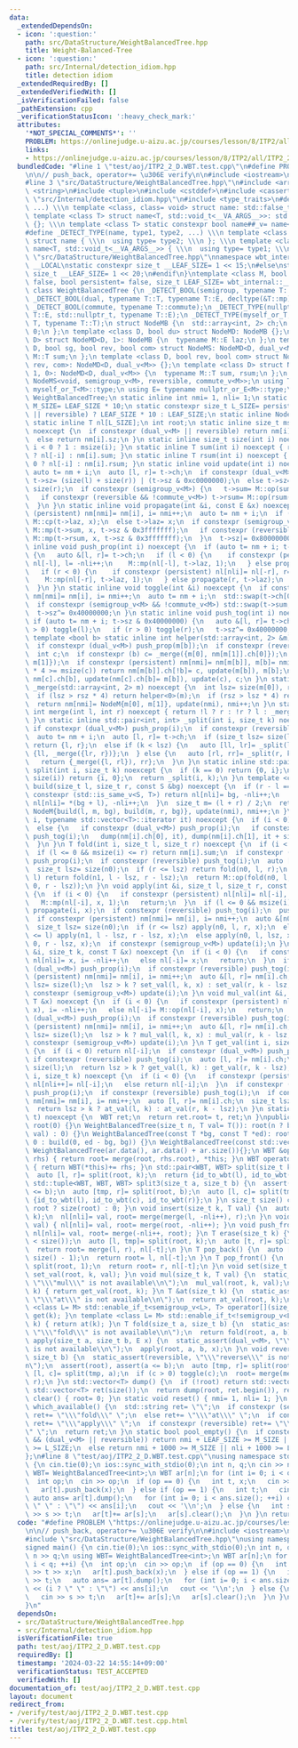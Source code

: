 ```yaml
---
data:
  _extendedDependsOn:
  - icon: ':question:'
    path: src/DataStructure/WeightBalancedTree.hpp
    title: Weight-Balanced-Tree
  - icon: ':question:'
    path: src/Internal/detection_idiom.hpp
    title: detection idiom
  _extendedRequiredBy: []
  _extendedVerifiedWith: []
  _isVerificationFailed: false
  _pathExtension: cpp
  _verificationStatusIcon: ':heavy_check_mark:'
  attributes:
    '*NOT_SPECIAL_COMMENTS*': ''
    PROBLEM: https://onlinejudge.u-aizu.ac.jp/courses/lesson/8/ITP2/all/ITP2_2_D
    links:
    - https://onlinejudge.u-aizu.ac.jp/courses/lesson/8/ITP2/all/ITP2_2_D
  bundledCode: "#line 1 \"test/aoj/ITP2_2_D.WBT.test.cpp\"\n#define PROBLEM \"https://onlinejudge.u-aizu.ac.jp/courses/lesson/8/ITP2/all/ITP2_2_D\"\
    \n\n// push_back, operator+= \u306E verify\n\n#include <iostream>\n#include <vector>\n\
    #line 3 \"src/DataStructure/WeightBalancedTree.hpp\"\n#include <array>\n#include\
    \ <string>\n#include <tuple>\n#include <cstddef>\n#include <cassert>\n#line 2\
    \ \"src/Internal/detection_idiom.hpp\"\n#include <type_traits>\n#define _DETECT_BOOL(name,\
    \ ...) \\\n template <class, class= void> struct name: std::false_type {}; \\\n\
    \ template <class T> struct name<T, std::void_t<__VA_ARGS__>>: std::true_type\
    \ {}; \\\n template <class T> static constexpr bool name##_v= name<T>::value\n\
    #define _DETECT_TYPE(name, type1, type2, ...) \\\n template <class T, class= void>\
    \ struct name { \\\n  using type= type2; \\\n }; \\\n template <class T> struct\
    \ name<T, std::void_t<__VA_ARGS__>> { \\\n  using type= type1; \\\n }\n#line 9\
    \ \"src/DataStructure/WeightBalancedTree.hpp\"\nnamespace wbt_internal {\n#ifdef\
    \ __LOCAL\nstatic constexpr size_t __LEAF_SIZE= 1 << 15;\n#else\nstatic constexpr\
    \ size_t __LEAF_SIZE= 1 << 20;\n#endif\n}\ntemplate <class M, bool reversible=\
    \ false, bool persistent= false, size_t LEAF_SIZE= wbt_internal::__LEAF_SIZE>\
    \ class WeightBalancedTree {\n _DETECT_BOOL(semigroup, typename T::T, decltype(&T::op));\n\
    \ _DETECT_BOOL(dual, typename T::T, typename T::E, decltype(&T::mp), decltype(&T::cp));\n\
    \ _DETECT_BOOL(commute, typename T::commute);\n _DETECT_TYPE(nullptr_or_E, typename\
    \ T::E, std::nullptr_t, typename T::E);\n _DETECT_TYPE(myself_or_T, typename T::T,\
    \ T, typename T::T);\n struct NodeMB {\n  std::array<int, 2> ch;\n  size_t sz=\
    \ 0;\n };\n template <class D, bool du> struct NodeMD: NodeMB {};\n template <class\
    \ D> struct NodeMD<D, 1>: NodeMB {\n  typename M::E laz;\n };\n template <class\
    \ D, bool sg, bool rev, bool com> struct NodeMS: NodeMD<D, dual_v<M>> {\n  typename\
    \ M::T sum;\n };\n template <class D, bool rev, bool com> struct NodeMS<D, 0,\
    \ rev, com>: NodeMD<D, dual_v<M>> {};\n template <class D> struct NodeMS<D, 1,\
    \ 1, 0>: NodeMD<D, dual_v<M>> {\n  typename M::T sum, rsum;\n };\n using NodeM=\
    \ NodeMS<void, semigroup_v<M>, reversible, commute_v<M>>;\n using T= typename\
    \ myself_or_T<M>::type;\n using E= typename nullptr_or_E<M>::type;\n using WBT=\
    \ WeightBalancedTree;\n static inline int nmi= 1, nli= 1;\n static constexpr size_t\
    \ M_SIZE= LEAF_SIZE * 10;\n static constexpr size_t L_SIZE= persistent && (dual_v<M>\
    \ || reversible) ? LEAF_SIZE * 10 : LEAF_SIZE;\n static inline NodeM nm[M_SIZE];\n\
    \ static inline T nl[L_SIZE];\n int root;\n static inline size_t msize(int i)\
    \ noexcept {\n  if constexpr (dual_v<M> || reversible) return nm[i].sz & 0x3fffffff;\n\
    \  else return nm[i].sz;\n }\n static inline size_t size(int i) noexcept { return\
    \ i < 0 ? 1 : msize(i); }\n static inline T sum(int i) noexcept { return i < 0\
    \ ? nl[-i] : nm[i].sum; }\n static inline T rsum(int i) noexcept { return i <\
    \ 0 ? nl[-i] : nm[i].rsum; }\n static inline void update(int i) noexcept {\n \
    \ auto t= nm + i;\n  auto [l, r]= t->ch;\n  if constexpr (dual_v<M> || reversible)\
    \ t->sz= (size(l) + size(r)) | (t->sz & 0xc0000000);\n  else t->sz= size(l) +\
    \ size(r);\n  if constexpr (semigroup_v<M>) {\n   t->sum= M::op(sum(l), sum(r));\n\
    \   if constexpr (reversible && !commute_v<M>) t->rsum= M::op(rsum(r), rsum(l));\n\
    \  }\n }\n static inline void propagate(int &i, const E &x) noexcept {\n  if constexpr\
    \ (persistent) nm[nmi]= nm[i], i= nmi++;\n  auto t= nm + i;\n  if (t->sz >> 31)\
    \ M::cp(t->laz, x);\n  else t->laz= x;\n  if constexpr (semigroup_v<M>) {\n  \
    \ M::mp(t->sum, x, t->sz & 0x3fffffff);\n   if constexpr (reversible && !commute_v<M>)\
    \ M::mp(t->rsum, x, t->sz & 0x3fffffff);\n  }\n  t->sz|= 0x80000000;\n }\n static\
    \ inline void push_prop(int i) noexcept {\n  if (auto t= nm + i; t->sz >> 31)\
    \ {\n   auto &[l, r]= t->ch;\n   if (l < 0) {\n    if constexpr (persistent) nl[nli]=\
    \ nl[-l], l= -nli++;\n    M::mp(nl[-l], t->laz, 1);\n   } else propagate(l, t->laz);\n\
    \   if (r < 0) {\n    if constexpr (persistent) nl[nli]= nl[-r], r= -nli++;\n\
    \    M::mp(nl[-r], t->laz, 1);\n   } else propagate(r, t->laz);\n   t->sz^= 0x80000000;\n\
    \  }\n }\n static inline void toggle(int &i) noexcept {\n  if constexpr (persistent)\
    \ nm[nmi]= nm[i], i= nmi++;\n  auto t= nm + i;\n  std::swap(t->ch[0], t->ch[1]);\n\
    \  if constexpr (semigroup_v<M> && !commute_v<M>) std::swap(t->sum, t->rsum);\n\
    \  t->sz^= 0x40000000;\n }\n static inline void push_tog(int i) noexcept {\n \
    \ if (auto t= nm + i; t->sz & 0x40000000) {\n   auto &[l, r]= t->ch;\n   if (l\
    \ > 0) toggle(l);\n   if (r > 0) toggle(r);\n   t->sz^= 0x40000000;\n  }\n }\n\
    \ template <bool b> static inline int helper(std::array<int, 2> &m) noexcept {\n\
    \  if constexpr (dual_v<M>) push_prop(m[b]);\n  if constexpr (reversible) push_tog(m[b]);\n\
    \  int c;\n  if constexpr (b) c= _merge({m[0], nm[m[1]].ch[0]});\n  else c= _merge({nm[m[0]].ch[1],\
    \ m[1]});\n  if constexpr (persistent) nm[nmi]= nm[m[b]], m[b]= nmi++;\n  if (size(nm[m[b]].ch[b])\
    \ * 4 >= msize(c)) return nm[m[b]].ch[!b]= c, update(m[b]), m[b];\n  return nm[m[b]].ch[!b]=\
    \ nm[c].ch[b], update(nm[c].ch[b]= m[b]), update(c), c;\n }\n static inline int\
    \ _merge(std::array<int, 2> m) noexcept {\n  int lsz= size(m[0]), rsz= size(m[1]);\n\
    \  if (lsz > rsz * 4) return helper<0>(m);\n  if (rsz > lsz * 4) return helper<1>(m);\n\
    \  return nm[nmi]= NodeM{m[0], m[1]}, update(nmi), nmi++;\n }\n static inline\
    \ int merge(int l, int r) noexcept { return !l ? r : !r ? l : _merge({l, r});\
    \ }\n static inline std::pair<int, int> _split(int i, size_t k) noexcept {\n \
    \ if constexpr (dual_v<M>) push_prop(i);\n  if constexpr (reversible) push_tog(i);\n\
    \  auto t= nm + i;\n  auto [l, r]= t->ch;\n  if (size_t lsz= size(l); k == lsz)\
    \ return {l, r};\n  else if (k < lsz) {\n   auto [ll, lr]= _split(l, k);\n   return\
    \ {ll, _merge({lr, r})};\n  } else {\n   auto [rl, rr]= _split(r, k - lsz);\n\
    \   return {_merge({l, rl}), rr};\n  }\n }\n static inline std::pair<int, int>\
    \ split(int i, size_t k) noexcept {\n  if (k == 0) return {0, i};\n  if (k >=\
    \ size(i)) return {i, 0};\n  return _split(i, k);\n }\n template <class S> int\
    \ build(size_t l, size_t r, const S &bg) noexcept {\n  if (r - l == 1) {\n   if\
    \ constexpr (std::is_same_v<S, T>) return nl[nli]= bg, -nli++;\n   else return\
    \ nl[nli]= *(bg + l), -nli++;\n  }\n  size_t m= (l + r) / 2;\n  return nm[nmi]=\
    \ NodeM{build(l, m, bg), build(m, r, bg)}, update(nmi), nmi++;\n }\n void dump(int\
    \ i, typename std::vector<T>::iterator it) noexcept {\n  if (i < 0) *it= nl[-i];\n\
    \  else {\n   if constexpr (dual_v<M>) push_prop(i);\n   if constexpr (reversible)\
    \ push_tog(i);\n   dump(nm[i].ch[0], it), dump(nm[i].ch[1], it + size(nm[i].ch[0]));\n\
    \  }\n }\n T fold(int i, size_t l, size_t r) noexcept {\n  if (i < 0) return nl[-i];\n\
    \  if (l <= 0 && msize(i) <= r) return nm[i].sum;\n  if constexpr (dual_v<M>)\
    \ push_prop(i);\n  if constexpr (reversible) push_tog(i);\n  auto [n0, n1]= nm[i].ch;\n\
    \  size_t lsz= size(n0);\n  if (r <= lsz) return fold(n0, l, r);\n  if (lsz <=\
    \ l) return fold(n1, l - lsz, r - lsz);\n  return M::op(fold(n0, l, lsz), fold(n1,\
    \ 0, r - lsz));\n }\n void apply(int &i, size_t l, size_t r, const E &x) noexcept\
    \ {\n  if (i < 0) {\n   if constexpr (persistent) nl[nli]= nl[-i], i= -nli++;\n\
    \   M::mp(nl[-i], x, 1);\n   return;\n  }\n  if (l <= 0 && msize(i) <= r) return\
    \ propagate(i, x);\n  if constexpr (reversible) push_tog(i);\n  push_prop(i);\n\
    \  if constexpr (persistent) nm[nmi]= nm[i], i= nmi++;\n  auto &[n0, n1]= nm[i].ch;\n\
    \  size_t lsz= size(n0);\n  if (r <= lsz) apply(n0, l, r, x);\n  else if (lsz\
    \ <= l) apply(n1, l - lsz, r - lsz, x);\n  else apply(n0, l, lsz, x), apply(n1,\
    \ 0, r - lsz, x);\n  if constexpr (semigroup_v<M>) update(i);\n }\n void set_val(int\
    \ &i, size_t k, const T &x) noexcept {\n  if (i < 0) {\n   if constexpr (persistent)\
    \ nl[nli]= x, i= -nli++;\n   else nl[-i]= x;\n   return;\n  }\n  if constexpr\
    \ (dual_v<M>) push_prop(i);\n  if constexpr (reversible) push_tog(i);\n  if constexpr\
    \ (persistent) nm[nmi]= nm[i], i= nmi++;\n  auto &[l, r]= nm[i].ch;\n  size_t\
    \ lsz= size(l);\n  lsz > k ? set_val(l, k, x) : set_val(r, k - lsz, x);\n  if\
    \ constexpr (semigroup_v<M>) update(i);\n }\n void mul_val(int &i, size_t k, const\
    \ T &x) noexcept {\n  if (i < 0) {\n   if constexpr (persistent) nl[nli]= M::op(nl[-i],\
    \ x), i= -nli++;\n   else nl[-i]= M::op(nl[-i], x);\n   return;\n  }\n  if constexpr\
    \ (dual_v<M>) push_prop(i);\n  if constexpr (reversible) push_tog(i);\n  if constexpr\
    \ (persistent) nm[nmi]= nm[i], i= nmi++;\n  auto &[l, r]= nm[i].ch;\n  size_t\
    \ lsz= size(l);\n  lsz > k ? mul_val(l, k, x) : mul_val(r, k - lsz, x);\n  if\
    \ constexpr (semigroup_v<M>) update(i);\n }\n T get_val(int i, size_t k) noexcept\
    \ {\n  if (i < 0) return nl[-i];\n  if constexpr (dual_v<M>) push_prop(i);\n \
    \ if constexpr (reversible) push_tog(i);\n  auto [l, r]= nm[i].ch;\n  size_t lsz=\
    \ size(l);\n  return lsz > k ? get_val(l, k) : get_val(r, k - lsz);\n }\n T &at_val(int\
    \ i, size_t k) noexcept {\n  if (i < 0) {\n   if constexpr (persistent) return\
    \ nl[nli++]= nl[-i];\n   else return nl[-i];\n  }\n  if constexpr (dual_v<M>)\
    \ push_prop(i);\n  if constexpr (reversible) push_tog(i);\n  if constexpr (persistent)\
    \ nm[nmi]= nm[i], i= nmi++;\n  auto [l, r]= nm[i].ch;\n  size_t lsz= size(l);\n\
    \  return lsz > k ? at_val(l, k) : at_val(r, k - lsz);\n }\n static WBT id_to_wbt(int\
    \ t) noexcept {\n  WBT ret;\n  return ret.root= t, ret;\n }\npublic:\n WeightBalancedTree():\
    \ root(0) {}\n WeightBalancedTree(size_t n, T val= T()): root(n ? build(0, n,\
    \ val) : 0) {}\n WeightBalancedTree(const T *bg, const T *ed): root(bg == ed ?\
    \ 0 : build(0, ed - bg, bg)) {}\n WeightBalancedTree(const std::vector<T> &ar):\
    \ WeightBalancedTree(ar.data(), ar.data() + ar.size()){};\n WBT &operator+=(WBT\
    \ rhs) { return root= merge(root, rhs.root), *this; }\n WBT operator+(WBT rhs)\
    \ { return WBT(*this)+= rhs; }\n std::pair<WBT, WBT> split(size_t k) {\n  assert(root);\n\
    \  auto [l, r]= split(root, k);\n  return {id_to_wbt(l), id_to_wbt(r)};\n }\n\
    \ std::tuple<WBT, WBT, WBT> split3(size_t a, size_t b) {\n  assert(root), assert(a\
    \ <= b);\n  auto [tmp, r]= split(root, b);\n  auto [l, c]= split(tmp, a);\n  return\
    \ {id_to_wbt(l), id_to_wbt(c), id_to_wbt(r)};\n }\n size_t size() const { return\
    \ root ? size(root) : 0; }\n void insert(size_t k, T val) {\n  auto [l, r]= split(root,\
    \ k);\n  nl[nli]= val, root= merge(merge(l, -nli++), r);\n }\n void push_back(T\
    \ val) { nl[nli]= val, root= merge(root, -nli++); }\n void push_front(T val) {\
    \ nl[nli]= val, root= merge(-nli++, root); }\n T erase(size_t k) {\n  assert(k\
    \ < size());\n  auto [l, tmp]= split(root, k);\n  auto [t, r]= split(tmp, 1);\n\
    \  return root= merge(l, r), nl[-t];\n }\n T pop_back() {\n  auto [l, t]= split(root,\
    \ size() - 1);\n  return root= l, nl[-t];\n }\n T pop_front() {\n  auto [t, r]=\
    \ split(root, 1);\n  return root= r, nl[-t];\n }\n void set(size_t k, T val) {\
    \ set_val(root, k, val); }\n void mul(size_t k, T val) {\n  static_assert(semigroup_v<M>,\
    \ \"\\\"mul\\\" is not available\\n\");\n  mul_val(root, k, val);\n }\n T get(size_t\
    \ k) { return get_val(root, k); }\n T &at(size_t k) {\n  static_assert(!semigroup_v<M>,\
    \ \"\\\"at\\\" is not available\\n\");\n  return at_val(root, k);\n }\n template\
    \ <class L= M> std::enable_if_t<semigroup_v<L>, T> operator[](size_t k) { return\
    \ get(k); }\n template <class L= M> std::enable_if_t<!semigroup_v<L>, T> &operator[](size_t\
    \ k) { return at(k); }\n T fold(size_t a, size_t b) {\n  static_assert(semigroup_v<M>,\
    \ \"\\\"fold\\\" is not available\\n\");\n  return fold(root, a, b);\n }\n void\
    \ apply(size_t a, size_t b, E x) {\n  static_assert(dual_v<M>, \"\\\"apply\\\"\
    \ is not available\\n\");\n  apply(root, a, b, x);\n }\n void reverse(size_t a,\
    \ size_t b) {\n  static_assert(reversible, \"\\\"reverse\\\" is not available\\\
    n\");\n  assert(root), assert(a <= b);\n  auto [tmp, r]= split(root, b);\n  auto\
    \ [l, c]= split(tmp, a);\n  if (c > 0) toggle(c);\n  root= merge(merge(l, c),\
    \ r);\n }\n std::vector<T> dump() {\n  if (!root) return std::vector<T>();\n \
    \ std::vector<T> ret(size());\n  return dump(root, ret.begin()), ret;\n }\n void\
    \ clear() { root= 0; }\n static void reset() { nmi= 1, nli= 1; }\n static std::string\
    \ which_available() {\n  std::string ret= \"\";\n  if constexpr (semigroup_v<M>)\
    \ ret+= \"\\\"fold\\\" \";\n  else ret+= \"\\\"at\\\" \";\n  if constexpr (dual_v<M>)\
    \ ret+= \"\\\"apply\\\" \";\n  if constexpr (reversible) ret+= \"\\\"reverse\\\
    \" \";\n  return ret;\n }\n static bool pool_empty() {\n  if constexpr (persistent\
    \ && (dual_v<M> || reversible)) return nmi + LEAF_SIZE >= M_SIZE || nli + LEAF_SIZE\
    \ >= L_SIZE;\n  else return nmi + 1000 >= M_SIZE || nli + 1000 >= L_SIZE;\n }\n\
    };\n#line 8 \"test/aoj/ITP2_2_D.WBT.test.cpp\"\nusing namespace std;\nsigned main()\
    \ {\n cin.tie(0);\n ios::sync_with_stdio(0);\n int n, q;\n cin >> n >> q;\n using\
    \ WBT= WeightBalancedTree<int>;\n WBT ar[n];\n for (int i= 0; i < q; ++i) {\n\
    \  int op;\n  cin >> op;\n  if (op == 0) {\n   int t, x;\n   cin >> t >> x;\n\
    \   ar[t].push_back(x);\n  } else if (op == 1) {\n   int t;\n   cin >> t;\n  \
    \ auto ans= ar[t].dump();\n   for (int i= 0; i < ans.size(); ++i) cout << (i ?\
    \ \" \" : \"\") << ans[i];\n   cout << '\\n';\n  } else {\n   int s, t;\n   cin\
    \ >> s >> t;\n   ar[t]+= ar[s];\n   ar[s].clear();\n  }\n }\n return 0;\n}\n"
  code: "#define PROBLEM \"https://onlinejudge.u-aizu.ac.jp/courses/lesson/8/ITP2/all/ITP2_2_D\"\
    \n\n// push_back, operator+= \u306E verify\n\n#include <iostream>\n#include <vector>\n\
    #include \"src/DataStructure/WeightBalancedTree.hpp\"\nusing namespace std;\n\
    signed main() {\n cin.tie(0);\n ios::sync_with_stdio(0);\n int n, q;\n cin >>\
    \ n >> q;\n using WBT= WeightBalancedTree<int>;\n WBT ar[n];\n for (int i= 0;\
    \ i < q; ++i) {\n  int op;\n  cin >> op;\n  if (op == 0) {\n   int t, x;\n   cin\
    \ >> t >> x;\n   ar[t].push_back(x);\n  } else if (op == 1) {\n   int t;\n   cin\
    \ >> t;\n   auto ans= ar[t].dump();\n   for (int i= 0; i < ans.size(); ++i) cout\
    \ << (i ? \" \" : \"\") << ans[i];\n   cout << '\\n';\n  } else {\n   int s, t;\n\
    \   cin >> s >> t;\n   ar[t]+= ar[s];\n   ar[s].clear();\n  }\n }\n return 0;\n\
    }\n"
  dependsOn:
  - src/DataStructure/WeightBalancedTree.hpp
  - src/Internal/detection_idiom.hpp
  isVerificationFile: true
  path: test/aoj/ITP2_2_D.WBT.test.cpp
  requiredBy: []
  timestamp: '2024-03-22 14:55:14+09:00'
  verificationStatus: TEST_ACCEPTED
  verifiedWith: []
documentation_of: test/aoj/ITP2_2_D.WBT.test.cpp
layout: document
redirect_from:
- /verify/test/aoj/ITP2_2_D.WBT.test.cpp
- /verify/test/aoj/ITP2_2_D.WBT.test.cpp.html
title: test/aoj/ITP2_2_D.WBT.test.cpp
---
```

